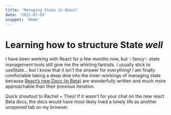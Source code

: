 ```yaml
---
title: 'Managing State in React'
date: '2022-07-05'
snippet: 'Hmmm'
---
```


# Learning how to structure State _well_

I have been working with React for a few months now, but ✨fancy✨ state management tools still give me the whirling fantods. I usually stick to useState… but I know that it isn’t the answer for everything! I am finally comfortable taking a deep dive into the inner-workings of managing state because [React’s new Docs (in Beta)](https://beta.reactjs.org/) are wonderfully written and much more approachable than their previous iteration.

Quick shoutout to Rachel + Theo! If it wasn't for your chat on the new react Beta docs, the docs would have most likely lived a lonely life as another unopened tab on my browser.
